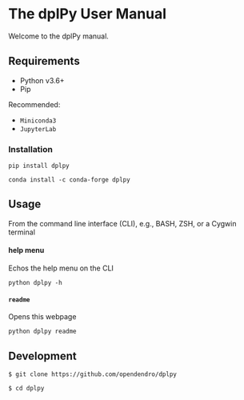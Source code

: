 # The dplPy User Manual

Welcome to the dplPy manual.

## Requirements

* Python v3.6+
* Pip

Recommended: 
* `Miniconda3` 
* `JupyterLab`

### Installation

```
pip install dplpy
```

```
conda install -c conda-forge dplpy
```

## Usage

From the command line interface (CLI), e.g., BASH, ZSH, or a Cygwin terminal 

#### help menu

Echos the help menu on the CLI 
```
python dplpy -h
```

#### `readme`

Opens this webpage

```
python dplpy readme
```


## Development

```
$ git clone https://github.com/opendendro/dplpy

$ cd dplpy
```
